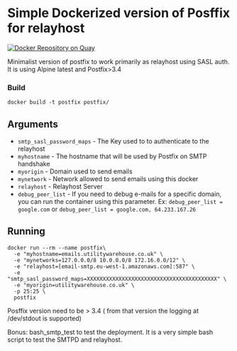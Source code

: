 # Simple Dockerized version of Posffix for relayhost

[![Docker Repository on Quay](https://quay.io/repository/utilitywarehouse/smarthost/status "Docker Repository on Quay")](https://quay.io/repository/utilitywarehouse/smarthost)

Minimalist version of postfix to work primarily as relayhost using SASL auth.
It is using Alpine latest and Postfix>3.4
 
### Build

```
docker build -t postfix postfix/
```

## Arguments

- `smtp_sasl_password_maps` - The Key used to to authenticate to the relayhost
- `myhostname` - The hostname that will be used by Postfix on SMTP handshake
- `myorigin` - Domain used to send emails
- `mynetwork` - Network allowed to send emails using this docker
- `relayhost` - Relayhost Server
- `debug_peer_list` - If you need to debug e-mails for a specific domain, you
  can run the container using this parameter. Ex: `debug_peer_list = google.com`
  or `debug_peer_list = google.com, 64.233.167.26`

## Running

```
docker run --rm --name postfix\
  -e "myhostname=emails.utilitywarehouse.co.uk" \
  -e "mynetworks=127.0.0.0/8 10.0.0.0/8 172.16.0.0/12" \
  -e "relayhost=[email-smtp.eu-west-1.amazonaws.com]:587" \
  -e "smtp_sasl_password_maps=XXXXXXXXXXXXXXXXXXXXXXXXXXXXXXXXXXXXXXXXX" \
  -e "myorigin=utilitywarehouse.co.uk" \
  -p 25:25 \
  postfix 
```

Posffix version need to be > 3.4 ( from that version the logging at /dev/stdout
is supported)

Bonus: bash_smtp_test to test the deployment. It is a very simple bash script
to test the SMTPD and relayhost.
